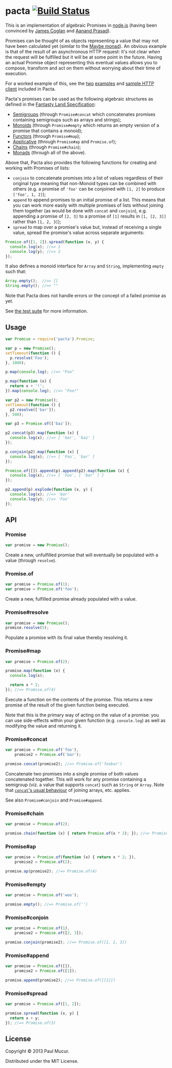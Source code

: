 # pacta [![Build Status](https://travis-ci.org/mudge/pacta.png?branch=master)](https://travis-ci.org/mudge/pacta)

This is an implementation of algebraic Promises in
[node.js](http://nodejs.org) (having been convinced by [James
Coglan](http://blog.jcoglan.com/2013/03/30/callbacks-are-imperative-promises-are-functional-nodes-biggest-missed-opportunity/)
and [Aanand Prasad](http://aanandprasad.com/articles/negronis/)).

Promises can be thought of as objects representing a value that may not have
been calculated yet (similar to the [Maybe
monad][Maybe]). An obvious example is that of the result of an asynchronous HTTP request: it's
not clear *when* the request will be fulfilled but it will be at some point in
the future. Having an actual Promise object representing this eventual values
allows you to compose, transform and act on them without worrying about their
time of execution.

For a worked example of this, see the
[two](https://github.com/mudge/pacta/blob/master/example/codenames.js)
[examples](https://github.com/mudge/pacta/blob/master/example/codenames-2.js)
and [sample HTTP
client](https://github.com/mudge/pacta/blob/master/example/promised-http.js)
included in Pacta.

Pacta's promises can be used as the following algebraic structures as defined
in the [Fantasty Land
Specification](https://github.com/puffnfresh/fantasy-land):

* [Semigroups](https://github.com/puffnfresh/fantasy-land#semigroup) (through
  `Promise#concat` which concatenates promises containing semigroups such as
  arrays and strings);
* [Monoids](https://github.com/puffnfresh/fantasy-land#monoid) (through
  `Promise#empty` which returns an empty version of a promise that contains a
  monoid);
* [Functors](https://github.com/puffnfresh/fantasy-land#functor) (through
  `Promise#map`);
* [Applicative](https://github.com/puffnfresh/fantasy-land#applicative)
  (through `Promise#ap` and `Promise.of`);
* [Chains](https://github.com/puffnfresh/fantasy-land#chain) (through `Promise#chain`);
* [Monads](https://github.com/puffnfresh/fantasy-land#monad) (through all of
  the above).

Above that, Pacta also provides the following functions for creating and
working with Promises of lists:

* `conjoin` to concatenate promises into a list of values regardless of their
  original type meaning that non-Monoid types can be combined with others
  (e.g. a promise of `'foo'` can be conjoined with `[1, 2]` to produce
  `['foo', 1, 2]`);
* `append` to append promises to an initial promise of a list. This means that
  you can work more easily with multiple promises of lists without joining
  them together (as would be done with `concat` and `conjoin`), e.g. appending
  a promise of `[2, 3]` to a promise of `[1]` results in `[1, [2, 3]]` rather
  than `[1, 2, 3]`);
* `spread` to map over a promise's value but, instead of receiving a single
  value, spread the promise's value across separate arguments:

```javascript
Promise.of([1, 2]).spread(function (x, y) {
  console.log(x); //=> 1
  console.log(y); //=> 2
});
```

It also defines a monoid interface for `Array` and `String`, implementing
`empty` such that:

```javascript
Array.empty();  //=> []
String.empty(); //=> ""
```

Note that Pacta does not handle errors or the concept of a failed promise as
yet.

See [the test
suite](https://github.com/mudge/pacta/blob/master/test/pacta_test.js) for more
information.

[Maybe]: https://en.wikipedia.org/wiki/Monad_(functional_programming)#The_Maybe_monad

## Usage

```javascript
var Promise = require('pacta').Promise;

var p = new Promise();
setTimeout(function () {
  p.resolve('Foo');
}, 1000);

p.map(console.log); //=> "Foo"

p.map(function (x) {
  return x + '!';
}).map(console.log); //=> "Foo!"

var p2 = new Promise();
setTimeout(function () {
  p2.resolve(['bar']);
}, 500);

var p3 = Promise.of(['baz']);

p2.concat(p3).map(function (x) {
  console.log(x); //=> [ 'bar', 'baz' ]
});

p.conjoin(p2).map(function (x) {
  console.log(x); //=> [ 'Foo', 'bar' ]
});

Promise.of([]).append(p).append(p2).map(function (x) {
  console.log(x); //=> [ 'Foo', [ 'bar' ] ]
});

p2.append(p).explode(function (x, y) {
  console.log(x); //=> 'bar'
  console.log(y); //=> 'Foo'
});
```

## API

### Promise

```javascript
var promise = new Promise();
```

Create a new, unfulfilled promise that will eventually be populated with a
value (through `resolve`).

### Promise.of

```javascript
var promise = Promise.of(1);
var promise = Promise.of('foo');
```

Create a new, fulfilled promise already populated with a value.

### Promise#resolve

```javascript
var promise = new Promise();
promise.resolve(5);
```

Populate a promise with its final value thereby resolving it.

### Promise#map

```javascript
var promise = Promise.of(2);

promise.map(function (x) {
  console.log(x);

  return x * 2;
}); //=> Promise.of(4)
```

Execute a function on the contents of the promise. This returns a new promise
of the result of the given function being executed.

Note that this is the primary way of acting on the value of a promise: you can
use side-effects within your given function (e.g. `console.log`) as well as
modifying the value and returning it.

### Promise#concat

```javascript
var promise = Promise.of('foo'),
    promise2 = Promise.of('bar');

promise.concat(promise2); //=> Promise.of('foobar')
```

Concatenate two promises into a single promise of both values concatenated
together. This will work for any promise containing a semigroup (viz. a value
that supports `concat`) such as `String` or `Array`. Note that [`concat`'s
usual
behaviour](https://developer.mozilla.org/en-US/docs/JavaScript/Reference/Global_Objects/Array/concat)
of joining arrays, etc. applies.

See also `Promise#conjoin` and `Promise#append`.

### Promise#chain

```javascript
var promise = Promise.of(2);

promise.chain(function (x) { return Promise.of(x * 2); }); //=> Promise.of(4)
```

### Promise#ap

```javascript
var promise = Promise.of(function (x) { return x * 2; }),
    promise2 = Promise.of(2);

promise.ap(promise2); //=> Promise.of(4)
```

### Promise#empty

```javascript
var promise = Promise.of('woo');

promise.empty(); //=> Promise.of('')
```

### Promise#conjoin

```javascript
var promise = Promise.of(1),
    promise2 = Promise.of([2, 3]);

promise.conjoin(promise2); //=> Promise.of([1, 2, 3])
```

### Promise#append

```javascript
var promise = Promise.of([]),
    promise2 = Promise.of([1]);

promise.append(promise2); //=> Promise.of([[1]])
```

### Promise#spread

```javascript
var promise = Promise.of([1, 2]);

promise.spread(function (x, y) {
  return x + y;
}); //=> Promise.of(3)
```

## License

Copyright © 2013 Paul Mucur.

Distributed under the MIT License.

